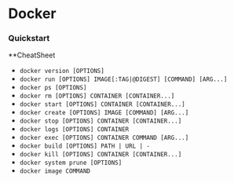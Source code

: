 # Docker

### Quickstart

\*\*CheatSheet

- `docker version [OPTIONS]`
- `docker run [OPTIONS] IMAGE[:TAG|@DIGEST] [COMMAND] [ARG...]`
- `docker ps [OPTIONS]`
- `docker rm [OPTIONS] CONTAINER [CONTAINER...]`
- `docker start [OPTIONS] CONTAINER [CONTAINER...]`
- `docker create [OPTIONS] IMAGE [COMMAND] [ARG...]`
- `docker stop [OPTIONS] CONTAINER [CONTAINER...]`
- `docker logs [OPTIONS] CONTAINER`
- `docker exec [OPTIONS] CONTAINER COMMAND [ARG...]`
- `docker build [OPTIONS] PATH | URL | -`
- `docker kill [OPTIONS] CONTAINER [CONTAINER...]`
- `docker system prune [OPTIONS]`
- `docker image COMMAND`
